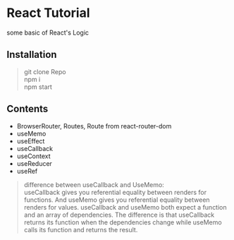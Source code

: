 # React Tutorial  

some basic of React's Logic  

## Installation

> git clone Repo  
> npm i  
> npm start  

## Contents  

+ BrowserRouter, Routes, Route from react-router-dom
+ useMemo  
+ useEffect  
+ useCallback  
+ useContext  
+ useReducer  
+ useRef  

> difference between useCallback and UseMemo:  
useCallback gives you referential equality between renders for functions. And useMemo gives you referential equality between renders for values. useCallback and useMemo both expect a function and an array of dependencies.
The difference is that useCallback returns its function when the dependencies change while
useMemo calls its function and returns the result.  
  